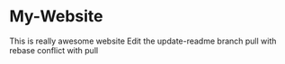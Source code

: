 # My-Website
This is really awesome website
Edit the update-readme branch
pull with rebase
conflict with pull

